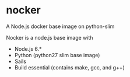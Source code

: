 # nocker
A Node.js docker base image on python-slim

Nocker is a node.js base image with
- Node.js 6.*
- Python (python27 slim base image)
- Sails
- Build essential (contains make, gcc, and g++)
